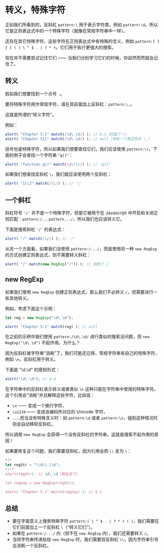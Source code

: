
# 转义，特殊字符

正如我们所看到的，反斜杠 `pattern:\` 用于表示字符类，例如 `pattern:\d`。所以它是正则表达式中的一个特殊字符（就像在常规字符串中一样）。

还存在其它特殊字符，这些字符在正则表达式中有特殊的含义，例如 `pattern:[ ] { } ( ) \ ^ $ . | ? * +`。它们用于执行更强大的搜索。

现在并不需要尝试记住它们 —— 当我们分别学习它们的时候，你自然而然就会记住了。

## 转义

假如我们想要找到一个点号 `.`。

要将特殊字符用作常规字符，请在其前面加上反斜杠：`pattern:\.`。

这就是所谓的“转义字符”。

例如：
```js run
alert( "Chapter 5.1".match(/\d\.\d/) ); // 5.1（匹配了！）
alert( "Chapter 511".match(/\d\.\d/) ); // null（寻找一个真正的点 \.）
```

括号也是特殊字符，所以如果我们想要查找它们，我们应该使用 `pattern:\(`。下面的例子会查找一个字符串 `"g()"`：

```js run
alert( "function g()".match(/g\(\)/) ); // "g()"
```

如果我们想查找反斜杠 `\`，我们就应该使用两个反斜杠：

```js run
alert( "1\\2".match(/\\/) ); // '\'
```

## 一个斜杠

斜杠符号 `'/'` 并不是一个特殊字符，但是它被用于在 Javascript 中开启和关闭正则匹配：`pattern:/...pattern.../`，所以我们也应该转义它。

下面是搜索斜杠 `'/'` 的表达式：

```js run
alert( "/".match(/\//) ); // '/'
```

从另一个方面看，如果我们没使用 `pattern:/.../`，而是使用另一种 `new RegExp` 的方式创建正则表达式，则不需要转义斜杠：

```js run
alert( "/".match(new RegExp("/")) ); // 找到了 /
```

## new RegExp

如果我们使用 `new RegExp` 创建正则表达式，那么我们不必转义 `/`，但需要进行一些其他转义。

例如，考虑下面这个示例：

```js run
let reg = new RegExp("\d\.\d");

alert( "Chapter 5.1".match(reg) ); // null
```

在之前的示例中我们使用 `pattern:/\d\.\d/` 进行类似的搜索没问题，但 `new RegExp("\d\.\d")` 不起作用，为什么？

因为反斜杠被字符串“消耗”了。我们可能还记得，常规字符串有自己的特殊字符，例如 `\n`，反斜杠用于转义。

下面是 "\d\.\d" 的感知形式：

```js run
alert("\d\.\d"); // d.d
```

在字符串中的反斜杠表示转义或者类似 `\n` 这种只能在字符串中使用的特殊字符。这个引用会“消耗”并且解释这些字符，比如说：

- `\n` —— 变成一个换行字符，
- `\u1234` —— 变成该编码所对应的 Unicode 字符，
- ……而当没有特殊含义时：如 `pattern:\d` 或者 `pattern:\z`，碰到这种情况时则会自动移除反斜杠。

所以调用 `new RegExp` 会获得一个没有反斜杠的字符串。这就是搜索不起作用的原因！

如果要修复这个问题，我们需要双斜杠，因为引用会把 `\\` 变为 `\`：

```js run
*!*
let regStr = "\\d\\.\\d";
*/!*
alert(regStr); // \d\.\d（现在对了）

let regexp = new RegExp(regStr);

alert( "Chapter 5.1".match(regexp) ); // 5.1
```

## 总结

- 要在字面意义上搜索特殊字符 `pattern:[ \ ^ $ . | ? * + ( )`，我们需要在它们前面加上一个反斜杠 `\`（“转义它们”）。
- 如果在 `pattern:/.../` 内（但不在 `new RegExp` 内），我们还需要转义 `/`。
- 当将字符串传递给给 `new RegExp` 时，我们需要双反斜杠 `\\`，因为字符串引号会消耗一个反斜杠。
